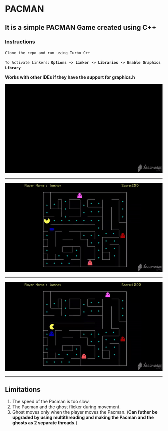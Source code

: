 # PACMAN

## It is a simple PACMAN Game created using C++


### Instructions


`Clone the repo and run using Turbo C++`

`To Activate Linkers:`  **`Options -> Linker -> Libraries -> Enable Graphics Library`**


**Works with other IDEs if they have the support for graphics.h**

<img src="Gifs/Intro.gif"/>


<hr>


<img src="Gifs/gameplay.gif"/>


<hr>


<img src="Gifs/gameover.gif"/>
<hr>





## Limitations

1. The speed of the Pacman is too slow.
2. The Pacman and the ghost flicker during movement.
3. Ghost moves only when the player moves the Pacman. (**Can futher be upgraded by using multithreading and making the Pacman and the ghosts as 2 separate threads.**)

